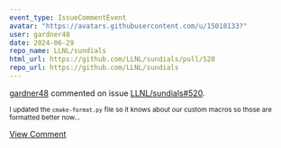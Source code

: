 ```yaml
---
event_type: IssueCommentEvent
avatar: "https://avatars.githubusercontent.com/u/15018133?"
user: gardner48
date: 2024-06-29
repo_name: LLNL/sundials
html_url: https://github.com/LLNL/sundials/pull/520
repo_url: https://github.com/LLNL/sundials
---
```


<a href='https://github.com/gardner48' target='_blank'>gardner48</a> commented on issue <a href='https://github.com/LLNL/sundials/pull/520' target='_blank'>LLNL/sundials#520</a>.

<small>I updated the `cmake-format.py` file so it knows about our custom macros so those are formatted better now...</small>

<a href='https://github.com/LLNL/sundials/pull/520' target='_blank'>View Comment</a>